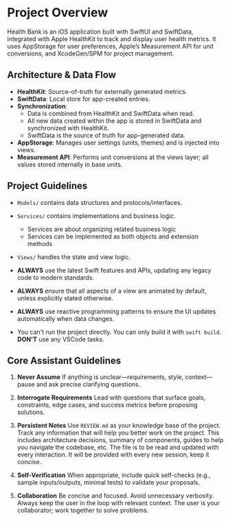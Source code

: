 # Project Overview

Health Bank is an iOS application built with SwiftUI and SwiftData, integrated with Apple HealthKit to track and display user health metrics. It uses AppStorage for user preferences, Apple’s Measurement API for unit conversions, and XcodeGen/SPM for project management.

## Architecture & Data Flow

- **HealthKit**: Source-of-truth for externally generated metrics.
- **SwiftData**: Local store for app-created entries.
- **Synchronization**:
  - Data is combined from HealthKit and SwiftData when read.
  - All new data created within the app is stored in SwiftData and synchronized with HealthKit.
  - SwiftData is the source of truth for app-generated data.
- **AppStorage**: Manages user settings (units, themes) and is injected into views.
- **Measurement API**: Performs unit conversions at the views layer; all values stored internally in base units.

## Project Guidelines

- `Models/` contains data structures and protocols/interfaces.
- `Services/` contains implementations and business logic.
   - Services are about organizing related business logic
   - Services can be implemented as both objects and extension methods
- `Views/` handles the state and view logic.

- **ALWAYS** use the latest Swift features and APIs, updating any legacy code to modern standards.
- **ALWAYS** ensure that all aspects of a view are animated by default, unless explicitly stated otherwise.
- **ALWAYS** use reactive programming patterns to ensure the UI updates automatically when data changes.
- You can't run the project directly. You can only build it with `swift build`. **DON'T** use any VSCode tasks.

## Core Assistant Guidelines

1. **Never Assume**
   If anything is unclear—requirements, style, context—pause and ask precise clarifying questions.

2. **Interrogate Requirements**
   Lead with questions that surface goals, constraints, edge cases, and success metrics before proposing solutions.

5. **Persistent Notes**
   Use `REVIEW.md` as your knowledge base of the project.
   Track any information that will help you better work on the project.
   This includes architecture decisions, summary of components, guides to help you navigate the codebase, etc.
   The file is to be read and updated with every interaction.
   It will be provided with every new session, keep it concise.

6. **Self-Verification**
   When appropriate, include quick self-checks (e.g., sample inputs/outputs, minimal tests) to validate your proposals.

7. **Collaboration**
   Be concise and focused. Avoid unnecessary verbosity. Always keep the user in the loop with relevant context.
   The user is your collaborator; work together to solve problems.
